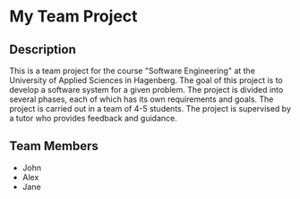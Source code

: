 # My Team Project

## Description

This is a team project for the course "Software Engineering" at the University of Applied Sciences in Hagenberg. The goal of this project is to develop a software system for a given problem. The project is divided into several phases, each of which has its own requirements and goals. The project is carried out in a team of 4-5 students. The project is supervised by a tutor who provides feedback and guidance.

## Team Members

- John
- Alex
- Jane

